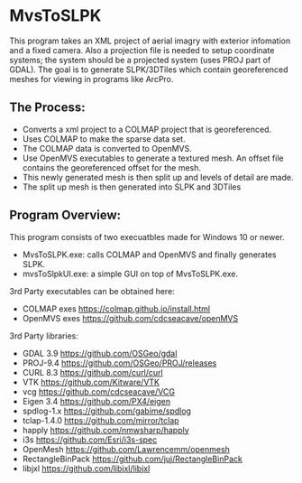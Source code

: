 # MvsToSLPK

 This program takes an XML project of aerial imagry with exterior infomation and a fixed camera.  Also a projection file is needed to setup coordinate systems; the system should be a projected system (uses PROJ part of GDAL).
 The goal is to generate SLPK/3DTiles which contain georeferenced meshes for viewing in programs like ArcPro.

 ## The Process:
 - Converts a xml project to a COLMAP project that is georeferenced.
 - Uses COLMAP to make the sparse data set.
 - The COLMAP data is converted to OpenMVS.
 - Use OpenMVS executables to generate a textured mesh. An offset file contains the georeferenced offset for the mesh.
 - This newly generated mesh is then split up and levels of detail are made.
 - The split up mesh is then generated into SLPK and 3DTiles

## Program Overview:
This program consists of two execuatbles made for Windows 10 or newer.
 - MvsToSLPK.exe: calls COLMAP and OpenMVS and finally generates SLPK.
 - mvsToSlpkUI.exe: a simple GUI on top of MvsToSLPK.exe.

 3rd Party executables can be obtained here:
 - COLMAP exes https://colmap.github.io/install.html
 - OpenMVS exes https://github.com/cdcseacave/openMVS
 
 3rd Party libraries:
 - GDAL 3.9 https://github.com/OSGeo/gdal
 - PROJ-9.4 https://github.com/OSGeo/PROJ/releases
 - CURL 8.3 https://github.com/curl/curl
 - VTK https://github.com/Kitware/VTK
 - vcg https://github.com/cdcseacave/VCG
 - Eigen 3.4 https://github.com/PX4/eigen
 - spdlog-1.x https://github.com/gabime/spdlog
 - tclap-1.4.0 https://github.com/mirror/tclap
 - happly https://github.com/nmwsharp/happly
 - i3s https://github.com/Esri/i3s-spec
 - OpenMesh https://github.com/Lawrencemm/openmesh
 - RectangleBinPack https://github.com/juj/RectangleBinPack
 - libjxl https://github.com/libjxl/libjxl
